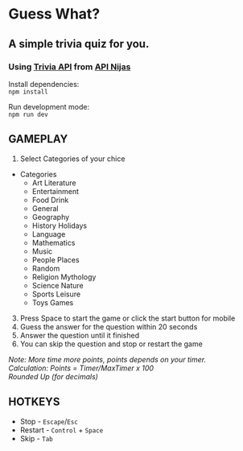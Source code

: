 # Guess What?

## A simple trivia quiz for you.

### Using [Trivia API](https://api-ninjas.com/api/trivia) from [API Nijas](https://api-ninjas.com)

Install dependencies: <br>
`npm install`

Run development mode: <br>
`npm run dev`

## GAMEPLAY

1. Select Categories of your chice

- Categories
  - Art Literature
  - Entertainment
  - Food Drink
  - General
  - Geography
  - History Holidays
  - Language
  - Mathematics
  - Music
  - People Places
  - Random
  - Religion Mythology
  - Science Nature
  - Sports Leisure
  - Toys Games

3. Press Space to start the game or click the start button for mobile
4. Guess the answer for the question within 20 seconds
5. Answer the question until it finished
6. You can skip the question and stop or restart the game

_Note: More time more points, points depends on your timer._ <br>
_Calculation: Points = Timer/MaxTimer x 100_ <br>
_Rounded Up (for decimals)_ <br>

## HOTKEYS

- Stop - `Escape`/`Esc`
- Restart - `Control` + `Space`
- Skip - `Tab`
